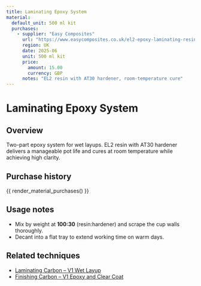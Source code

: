 ```yaml
---
title: Laminating Epoxy System
material:
  default_unit: 500 ml kit
  purchases:
    - supplier: "Easy Composites"
      url: "https://www.easycomposites.co.uk/el2-epoxy-laminating-resin"
      region: UK
      date: 2025-06
      unit: 500 ml kit
      price:
        amount: 15.00
        currency: GBP
      notes: "EL2 resin with AT30 hardener, room-temperature cure"
---
```

# Laminating Epoxy System

## Overview
Two-part epoxy system for wet layups. EL2 resin with AT30 hardener delivers a manageable pot life and cures at room
temperature while achieving high clarity.

## Purchase history

{{ render_material_purchases() }}

## Usage notes
- Mix by weight at **100:30** (resin:hardener) and scrape the cup walls thoroughly.
- Decant into a flat tray to extend working time on warm days.

## Related techniques
- [Laminating Carbon – V1 Wet Layup](../techniques/laminating-carbon/v1/wet-layup.md)
- [Finishing Carbon – V1 Epoxy and Clear Coat](../techniques/finishing-carbon/v1/epoxy-and-clear-coat.md)
